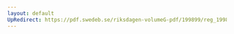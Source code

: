 ```yaml
---
layout: default
UpRedirect: https://pdf.swedeb.se/riksdagen-volumeG-pdf/199899/reg_199899/reg_199899_0236.pdf
---
```

